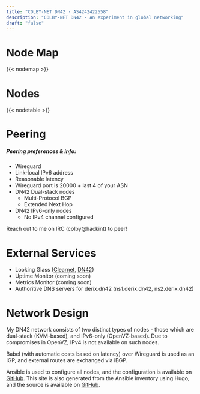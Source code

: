 ```yaml
---
title: "COLBY-NET DN42 · AS4242422558"
description: "COLBY-NET DN42 - An experiment in global networking"
draft: "false"
---
```


# Node Map
{{< nodemap >}}

# Nodes
{{< nodetable >}}

# Peering
##### Peering preferences & info:
- Wireguard
- Link-local IPv6 address
- Reasonable latency
- Wireguard port is 20000 + last 4 of your ASN
- DN42 Dual-stack nodes
    - Multi-Protocol BGP
    - Extended Next Hop
- DN42 IPv6-only nodes
    - No IPv4 channel configured

Reach out to me on IRC (colby@hackint) to peer!

# External Services
- Looking Glass ([Clearnet](https://lg.dn42.derix.dev/), [DN42](https://lg.derix.dn42/))
- Uptime Monitor (coming soon)
- Metrics Monitor (coming soon)
- Authoritive DNS servers for derix.dn42 (ns1.derix.dn42\, ns2.derix.dn42)

# Network Design
My DN42 network consists of two distinct types of nodes - those which are dual-stack (KVM-based), and IPv6-only (OpenVZ-based). Due to compromises in OpenVZ, IPv4 is not available on such nodes.

Babel (with automatic costs based on latency) over Wireguard is used as an IGP, and external routes are exchanged via iBGP.

Ansible is used to configure all nodes, and the configuration is available on [GitHub](https://github.com/Colbyjdx/dn42-ansible). This site is also generated from the Ansible inventory using Hugo, and the source is available on [GitHub](https://github.com/Colbyjdx/dn42-homepage).
